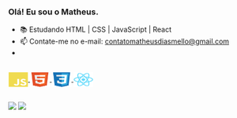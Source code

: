 ### Olá! Eu sou o Matheus.

- 📚 Estudando HTML | CSS | JavaScript | React
- 📫 Contate-me no e-mail: contatomatheusdiasmello@gmail.com
- 

<div align="center">
  <a href="https://github.com/mThsdias">
</div>

<div style="display: inline_block"><br> 
  <img align="center" alt="Js" height="30" width="40" src="https://raw.githubusercontent.com/devicons/devicon/master/icons/javascript/javascript-plain.svg">
  <img align="center" alt="HTML" height="30" width="40" src="https://raw.githubusercontent.com/devicons/devicon/master/icons/html5/html5-original.svg">
  <img align="center" alt="CSS" height="30" width="40" src="https://raw.githubusercontent.com/devicons/devicon/master/icons/css3/css3-original.svg">
  <img align="center" alt="React" height="30" width="40" src="https://raw.githubusercontent.com/devicons/devicon/master/icons/react/react-original.svg">
</div>
  
  ##
 
<div> 
  <a href = "mailto:contatomatheusdiasmello@gmail.com"><img src="https://img.shields.io/badge/-Gmail-%23333?style=for-the-badge&logo=gmail&logoColor=white" target="_blank"></a>
<a href="https://www.linkedin.com/in/matheusdiasmello/" target="_blank"><img src="https://img.shields.io/badge/-LinkedIn-%230077B5?style=for-the-badge&logo=linkedin&logoColor=white"</a>
  
</div>

